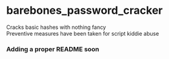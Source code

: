 # barebones_password_cracker
Cracks basic hashes with nothing fancy   
Preventive measures have been taken for script kiddie abuse

### Adding a proper README soon
